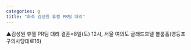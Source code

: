 ```yaml
---
categories: g
title: "화촉 김성원 휴젤 PR팀 대리"
---
```

▲김성원 휴젤 PR팀 대리 결혼=8일(토) 12시, 서울 여의도 글래드호텔 볼룸홀(영등포구의사당대로16)
